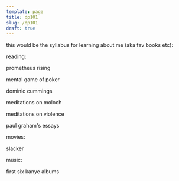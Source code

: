 ```yaml
---
template: page
title: dp101
slug: /dp101
draft: true
---
```

this would be the syllabus for learning about me (aka fav books etc):

reading:

prometheus rising

mental game of poker

dominic cummings

meditations on moloch

meditations on violence

paul graham's essays



movies:

slacker

music: 

first six kanye albums
